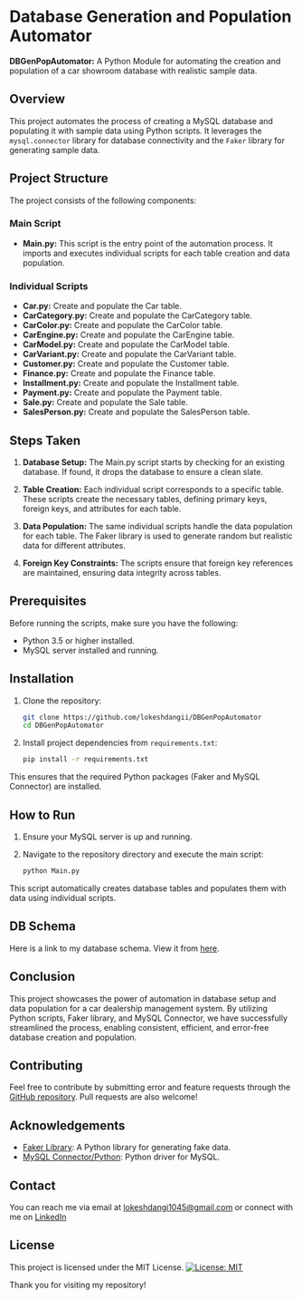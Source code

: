 # Database Generation and Population Automator
**DBGenPopAutomator:** A Python Module for automating the creation and population of a car showroom database with realistic sample data.

## Overview

This project automates the process of creating a MySQL database and populating it with sample data using Python scripts. It leverages the `mysql.connector` library for database connectivity and the `Faker` library for generating sample data.

## Project Structure

The project consists of the following components:

### Main Script

- **Main.py:** This script is the entry point of the automation process. It imports and executes individual scripts for each table creation and data population.

### Individual Scripts

- **Car.py:** Create and populate the Car table.
- **CarCategory.py:** Create and populate the CarCategory table.
- **CarColor.py:** Create and populate the CarColor table.
- **CarEngine.py:** Create and populate the CarEngine table.
- **CarModel.py:** Create and populate the CarModel table.
- **CarVariant.py:** Create and populate the CarVariant table.
- **Customer.py:** Create and populate the Customer table.
- **Finance.py:** Create and populate the Finance table.
- **Installment.py:** Create and populate the Installment table.
- **Payment.py:** Create and populate the Payment table.
- **Sale.py:** Create and populate the Sale table.
- **SalesPerson.py:** Create and populate the SalesPerson table.

## Steps Taken

1. **Database Setup:** The Main.py script starts by checking for an existing database. If found, it drops the database to ensure a clean slate.

2. **Table Creation:** Each individual script corresponds to a specific table. These scripts create the necessary tables, defining primary keys, foreign keys, and attributes for each table.

3. **Data Population:** The same individual scripts handle the data population for each table. The Faker library is used to generate random but realistic data for different attributes.

4. **Foreign Key Constraints:** The scripts ensure that foreign key references are maintained, ensuring data integrity across tables.

## Prerequisites

Before running the scripts, make sure you have the following:

- Python 3.5 or higher installed.
- MySQL server installed and running.

## Installation

1. Clone the repository:

    ```bash
    git clone https://github.com/lokeshdangii/DBGenPopAutomator
    cd DBGenPopAutomator
    ```

2. Install project dependencies from `requirements.txt`:

    ```bash
    pip install -r requirements.txt
    ```

This ensures that the required Python packages (Faker and MySQL Connector) are installed.

## How to Run

1. Ensure your MySQL server is up and running.

2. Navigate to the repository directory and execute the main script:

    ```bash
    python Main.py
    ```

This script automatically creates database tables and populates them with data using individual scripts.

## DB Schema

Here is a link to my database schema. View it from [here](https://docs.google.com/spreadsheets/d/142qSCSo7DvzJm0dkXzN0Z9ECH6Y3db7tqqDw3qo8G8s/edit#gid=0).

## Conclusion

This project showcases the power of automation in database setup and data population for a car dealership management system. By utilizing Python scripts, Faker library, and MySQL Connector, we have successfully streamlined the process, enabling consistent, efficient, and error-free database creation and population.

## Contributing

Feel free to contribute by submitting error and feature requests through the [GitHub repository](https://github.com/lokeshdangii/DBGenPopAutomator). Pull requests are also welcome!

## Acknowledgements

- [Faker Library](https://faker.readthedocs.io/en/master/): A Python library for generating fake data.
- [MySQL Connector/Python](https://dev.mysql.com/doc/connector-python/en/): Python driver for MySQL.

## Contact

You can reach me via email at [lokeshdangi1045@gmail.com](mailto:lokeshdangi1045@gmail.com) or connect with me on [LinkedIn](https://www.linkedin.com/in/lokeshdangi/)

## License

This project is licensed under the MIT License. [![License: MIT](https://img.shields.io/badge/License-MIT-yellow.svg)](https://opensource.org/licenses/MIT)


Thank you for visiting my repository!


